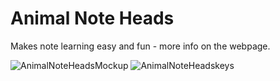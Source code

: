 # Animal Note Heads
Makes note learning easy and fun - more info on the webpage.

![AnimalNoteHeadsMockup](https://raw.githubusercontent.com/andreaslarsen/animalnoteheads/gh-pages/assets/img/AnimalNoteHeadsMockup.png)
![AnimalNoteHeadskeys](https://raw.githubusercontent.com/andreaslarsen/animalnoteheads/gh-pages/assets/img/AnimalNoteHeadsKey.png)
